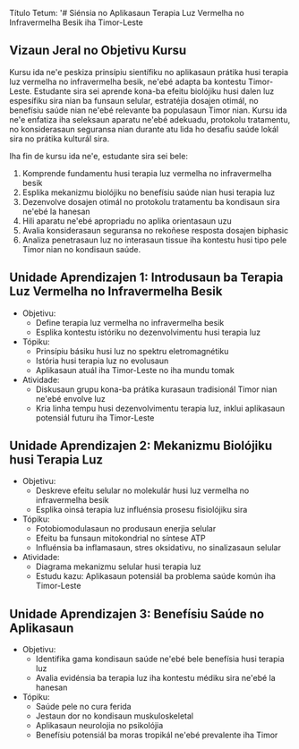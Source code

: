 Título Tetum: '# Siénsia no Aplikasaun Terapia Luz Vermelha no Infravermelha Besik iha Timor-Leste

## Vizaun Jeral no Objetivu Kursu

Kursu ida ne'e peskiza prinsípiu sientífiku no aplikasaun prátika husi terapia luz vermelha no infravermelha besik, ne'ebé adapta ba kontestu Timor-Leste. Estudante sira sei aprende kona-ba efeitu biolójiku husi dalen luz espesífiku sira nian ba funsaun selular, estratéjia dosajen otimál, no benefísiu saúde nian ne'ebé relevante ba populasaun Timor nian. Kursu ida ne'e enfatiza iha seleksaun aparatu ne'ebé adekuadu, protokolu tratamentu, no konsiderasaun seguransa nian durante atu lida ho desafiu saúde lokál sira no prátika kulturál sira.

Iha fin de kursu ida ne'e, estudante sira sei bele:
1. Komprende fundamentu husi terapia luz vermelha no infravermelha besik
2. Esplika mekanizmu biolójiku no benefísiu saúde nian husi terapia luz
3. Dezenvolve dosajen otimál no protokolu tratamentu ba kondisaun sira ne'ebé la hanesan
4. Hili aparatu ne'ebé apropriadu no aplika orientasaun uzu
5. Avalia konsiderasaun seguransa no rekoñese resposta dosajen biphasic
6. Analiza penetrasaun luz no interasaun tissue iha kontestu husi tipo pele Timor nian no kondisaun saúde.

## Unidade Aprendizajen 1: Introdusaun ba Terapia Luz Vermelha no Infravermelha Besik
- Objetivu:
  * Define terapia luz vermelha no infravermelha besik
  * Esplika kontestu istóriku no dezenvolvimentu husi terapia luz
- Tópiku:
  * Prinsípiu básiku husi luz no spektru eletromagnétiku
  * Istória husi terapia luz no evolusaun
  * Aplikasaun atuál iha Timor-Leste no iha mundu tomak
- Atividade:
  * Diskusaun grupu kona-ba prátika kurasaun tradisionál Timor nian ne'ebé envolve luz
  * Kria linha tempu husi dezenvolvimentu terapia luz, inklui aplikasaun potensiál futuru iha Timor-Leste

## Unidade Aprendizajen 2: Mekanizmu Biolójiku husi Terapia Luz
- Objetivu:
  * Deskreve efeitu selular no molekulár husi luz vermelha no infravermelha besik
  * Esplika oinsá terapia luz influénsia prosesu fisiolójiku sira
- Tópiku:
  * Fotobiomodulasaun no produsaun enerjia selular
  * Efeitu ba funsaun mitokondrial no síntese ATP
  * Influénsia ba inflamasaun, stres oksidativu, no sinalizasaun selular
- Atividade:
  * Diagrama mekanizmu selular husi terapia luz
  * Estudu kazu: Aplikasaun potensiál ba problema saúde komún iha Timor-Leste

## Unidade Aprendizajen 3: Benefísiu Saúde no Aplikasaun
- Objetivu:
  * Identifika gama kondisaun saúde ne'ebé bele benefísia husi terapia luz
  * Avalia evidénsia ba terapia luz iha kontestu médiku sira ne'ebé la hanesan
- Tópiku:
  * Saúde pele no cura ferida
  * Jestaun dor no kondisaun muskuloskeletal
  * Aplikasaun neurolojia no psikolójia
  * Benefísiu potensiál ba moras tropikál ne'ebé prevalente iha Timor